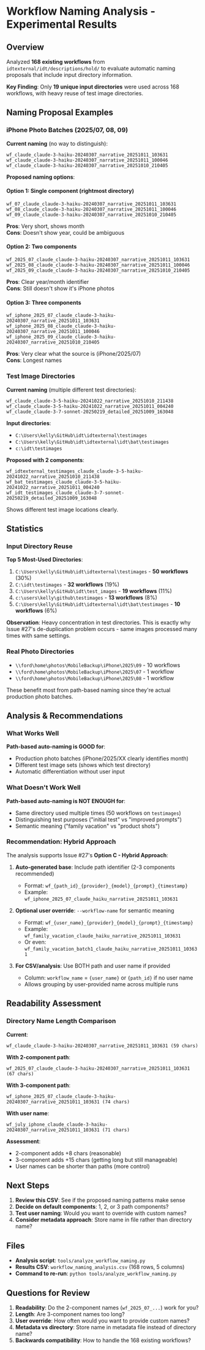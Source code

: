 # Workflow Naming Analysis - Experimental Results

## Overview

Analyzed **168 existing workflows** from `idtexternal/idt/descriptions/hold/` to evaluate automatic naming proposals that include input directory information.

**Key Finding**: Only **19 unique input directories** were used across 168 workflows, with heavy reuse of test image directories.

## Naming Proposal Examples

### iPhone Photo Batches (2025/07, 08, 09)

**Current naming** (no way to distinguish):
```
wf_claude_claude-3-haiku-20240307_narrative_20251011_103631
wf_claude_claude-3-haiku-20240307_narrative_20251011_100046
wf_claude_claude-3-haiku-20240307_narrative_20251010_210405
```

**Proposed naming options**:

#### Option 1: Single component (rightmost directory)
```
wf_07_claude_claude-3-haiku-20240307_narrative_20251011_103631
wf_08_claude_claude-3-haiku-20240307_narrative_20251011_100046
wf_09_claude_claude-3-haiku-20240307_narrative_20251010_210405
```
**Pros**: Very short, shows month  
**Cons**: Doesn't show year, could be ambiguous

#### Option 2: Two components
```
wf_2025_07_claude_claude-3-haiku-20240307_narrative_20251011_103631
wf_2025_08_claude_claude-3-haiku-20240307_narrative_20251011_100046
wf_2025_09_claude_claude-3-haiku-20240307_narrative_20251010_210405
```
**Pros**: Clear year/month identifier  
**Cons**: Still doesn't show it's iPhone photos

#### Option 3: Three components
```
wf_iphone_2025_07_claude_claude-3-haiku-20240307_narrative_20251011_103631
wf_iphone_2025_08_claude_claude-3-haiku-20240307_narrative_20251011_100046
wf_iphone_2025_09_claude_claude-3-haiku-20240307_narrative_20251010_210405
```
**Pros**: Very clear what the source is (iPhone/2025/07)  
**Cons**: Longest names

### Test Image Directories

**Current naming** (multiple different test directories):
```
wf_claude_claude-3-5-haiku-20241022_narrative_20251010_211438
wf_claude_claude-3-5-haiku-20241022_narrative_20251011_004240
wf_claude_claude-3-7-sonnet-20250219_detailed_20251009_163048
```

**Input directories**:
- `C:\Users\kelly\GitHub\idt\idtexternal\testimages`
- `C:\Users\kelly\GitHub\idt\idtexternal\idt\bat\testimages`
- `c:\idt\testimages`

**Proposed with 2 components**:
```
wf_idtexternal_testimages_claude_claude-3-5-haiku-20241022_narrative_20251010_211438
wf_bat_testimages_claude_claude-3-5-haiku-20241022_narrative_20251011_004240
wf_idt_testimages_claude_claude-3-7-sonnet-20250219_detailed_20251009_163048
```

Shows different test image locations clearly.

## Statistics

### Input Directory Reuse

**Top 5 Most-Used Directories**:
1. `C:\Users\kelly\GitHub\idt\idtexternal\testimages` - **50 workflows** (30%)
2. `C:\idt\testimages` - **32 workflows** (19%)
3. `C:\Users\kelly\GitHub\idt\test_images` - **19 workflows** (11%)
4. `c:\users\kelly\github\testimages` - **13 workflows** (8%)
5. `C:\Users\kelly\GitHub\idt\idtexternal\idt\bat\testimages` - **10 workflows** (6%)

**Observation**: Heavy concentration in test directories. This is exactly why Issue #27's de-duplication problem occurs - same images processed many times with same settings.

### Real Photo Directories
- `\\ford\home\photos\MobileBackup\iPhone\2025\09` - 10 workflows
- `\\ford\home\photos\MobileBackup\iPhone\2025\07` - 1 workflow  
- `\\ford\home\photos\MobileBackup\iPhone\2025\08` - 1 workflow

These benefit most from path-based naming since they're actual production photo batches.

## Analysis & Recommendations

### What Works Well

**Path-based auto-naming is GOOD for**:
- Production photo batches (iPhone/2025/XX clearly identifies month)
- Different test image sets (shows which test directory)
- Automatic differentiation without user input

### What Doesn't Work Well

**Path-based auto-naming is NOT ENOUGH for**:
- Same directory used multiple times (50 workflows on `testimages`)
- Distinguishing test purposes ("initial test" vs "improved prompts")
- Semantic meaning ("family vacation" vs "product shots")

### Recommendation: Hybrid Approach

The analysis supports Issue #27's **Option C - Hybrid Approach**:

1. **Auto-generated base**: Include path identifier (2-3 components recommended)
   - Format: `wf_{path_id}_{provider}_{model}_{prompt}_{timestamp}`
   - Example: `wf_iphone_2025_07_claude_haiku_narrative_20251011_103631`

2. **Optional user override**: `--workflow-name` for semantic meaning
   - Format: `wf_{user_name}_{provider}_{model}_{prompt}_{timestamp}`
   - Example: `wf_family_vacation_claude_haiku_narrative_20251011_103631`
   - Or even: `wf_family_vacation_batch1_claude_haiku_narrative_20251011_103631`

3. **For CSV/analysis**: Use BOTH path and user name if provided
   - Column: `workflow_name` = `{user_name}` or `{path_id}` if no user name
   - Allows grouping by user-provided name across multiple runs

## Readability Assessment

### Directory Name Length Comparison

**Current**:
```
wf_claude_claude-3-haiku-20240307_narrative_20251011_103631 (59 chars)
```

**With 2-component path**:
```
wf_2025_07_claude_claude-3-haiku-20240307_narrative_20251011_103631 (67 chars)
```

**With 3-component path**:
```
wf_iphone_2025_07_claude_claude-3-haiku-20240307_narrative_20251011_103631 (74 chars)
```

**With user name**:
```
wf_july_iphone_claude_claude-3-haiku-20240307_narrative_20251011_103631 (71 chars)
```

**Assessment**: 
- 2-component adds +8 chars (reasonable)
- 3-component adds +15 chars (getting long but still manageable)
- User names can be shorter than paths (more control)

## Next Steps

1. **Review this CSV**: See if the proposed naming patterns make sense
2. **Decide on default components**: 1, 2, or 3 path components?
3. **Test user naming**: Would you want to override with custom names?
4. **Consider metadata approach**: Store name in file rather than directory name?

## Files

- **Analysis script**: `tools/analyze_workflow_naming.py`
- **Results CSV**: `workflow_naming_analysis.csv` (168 rows, 5 columns)
- **Command to re-run**: `python tools/analyze_workflow_naming.py`

## Questions for Review

1. **Readability**: Do the 2-component names (`wf_2025_07_...`) work for you?
2. **Length**: Are 3-component names too long?
3. **User override**: How often would you want to provide custom names?
4. **Metadata vs directory**: Store name in metadata file instead of directory name?
5. **Backwards compatibility**: How to handle the 168 existing workflows?
